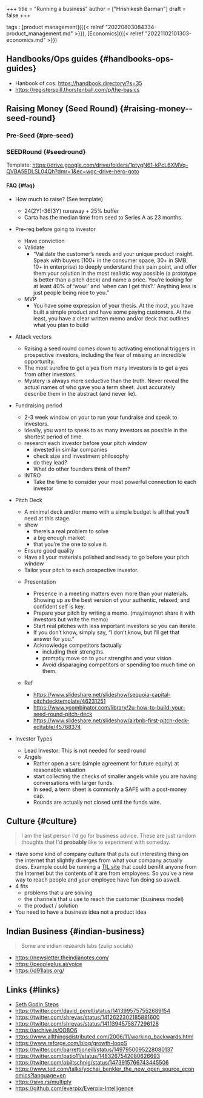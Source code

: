 +++
title = "Running a business"
author = ["Hrishikesh Barman"]
draft = false
+++

tags
: [product management]({{< relref "20220803084334-product_management.md" >}}), [Economics]({{< relref "20221102101303-economics.md" >}})


## Handbooks/Ops guides {#handbooks-ops-guides}

-   Hanbook of cos: <https://handbook.directory/?s=35>
-   <https://registerspill.thorstenball.com/p/the-basics>


## Raising Money (Seed Round) {#raising-money--seed-round}


### Pre-Seed {#pre-seed}


### SEEDRound {#seedround}

Template: <https://drive.google.com/drive/folders/1ptygN61-kPcL6XMVq-QVBA5BDLSL04Qh?dmr=1&ec=wgc-drive-hero-goto>


#### FAQ {#faq}

<!--list-separator-->

-  How much to raise? (See template)

    -   24(2Y)-36(3Y) runaway + 25% buffer
    -   Carta has the median time from seed to Series A as 23 months.

<!--list-separator-->

-  Pre-req before going to investor

    -   Have conviction
    -   Validate
        -   “Validate the customer’s needs and your unique product insight. Speak with buyers (100+ in the consumer space, 30+ in SMB, 10+ in enterprise) to deeply understand their pain point, and offer them your solution in the most realistic way possible (a prototype is better than a pitch deck) and name a price. You’re looking for at least 40% of ‘wow!’ and ‘when can I get this?.’ Anything less is just people being nice to you.”
    -   MVP
        -   You have some expression of your thesis. At the most, you have built a simple product and have some paying customers. At the least, you have a clear written memo and/or deck that outlines what you plan to build

<!--list-separator-->

-  Attack vectors

    -   Raising a seed round comes down to activating emotional triggers in prospective investors, including the fear of missing an incredible opportunity.
    -   The most surefire to get a yes from many investors is to get a yes from other investors.
    -   Mystery is always more seductive than the truth. Never reveal the actual names of who gave you a term sheet. Just accurately describe them in the abstract (and never lie).

<!--list-separator-->

-  Fundraising period

    -   2-3 week window on your to run your fundraise and speak to investors.
    -   Ideally, you want to speak to as many investors as possible in the shortest period of time.
    -   research each investor before your pitch window
        -   invested in similar companies
        -   check size and investment philosophy
        -   do they lead?
        -   What do other founders think of them?
    -   INTRO
        -   Take the time to consider your most powerful connection to each investor

<!--list-separator-->

-  Pitch Deck

    -   A minimal deck and/or memo with a simple budget is all that you’ll need at this stage.
    -   show
        -   there’s a real problem to solve
        -   a big enough market
        -   that you’re the one to solve it.
    -   Ensure good quality
    -   Have all your materials polished and ready to go before your pitch window
    -   Tailor your pitch to each prospective investor.

    <!--list-separator-->

    -  Presentation

        -   Presence in a meeting matters even more than your materials. Showing up as the best version of your authentic, relaxed, and confident self is key.
        -   Prepare your pitch by writing a memo. (may/maynot share it with investors but write the memo)
        -   Start real pitches with less important investors so you can iterate.
        -   If you don’t know, simply say, “I don’t know, but I’ll get that answer for you.”
        -   Acknowledge competitors factually
            -   including their strengths.
            -   promptly move on to your strengths and your vision
            -   Avoid disparaging competitors or spending too much time on them.

    <!--list-separator-->

    -  Ref

        -   <https://www.slideshare.net/slideshow/sequoia-capital-pitchdecktemplate/46231251>
        -   <https://www.ycombinator.com/library/2u-how-to-build-your-seed-round-pitch-deck>
        -   <https://www.slideshare.net/slideshow/airbnb-first-pitch-deck-editable/45768374>

<!--list-separator-->

-  Investor Types

    -   Lead Investor: This is not needed for seed round
    -   Angels
        -   Rather open a `SAFE` (simple agreement for future equity) at reasonable valuation
        -   start collecting the checks of smaller angels while you are having conversations with larger funds.
        -   In seed, a term sheet is commonly a SAFE with a post-money cap.
        -   Rounds are actually not closed until the funds wire.


## Culture {#culture}

> I am the last person I'd go for business advice. These are just random thoughts that I'd **probably** like to experiment with someday.

-   Have some kind of company culture that puts out interesting thing on the internet that slightly diverges from what your company actually does. Example could be running a [TIL site](https://til.hashrocket.com/) that could benifit anyone from the Internet but the contents of it are from employees. So you've a new way to reach people and your employee have fun doing so aswell.
-   4 fits
    -   problems that u are solving
    -   the channels that u use to reach the customer (business model)
    -   the product / solution
-   You need to have a business idea not a product idea


## Indian Business {#indian-business}

> Some are indian research labs (zulip socials)

-   <https://newsletter.theindianotes.com/>
-   <https://peopleplus.ai/voice>
-   <https://d91labs.org/>


## Links {#links}

-   [Seth Godin Steps](https://www.reddit.com/r/startups/comments/6s6r4a/heres_the_exact_process_seth_godin_uses_to_launch/)
-   <https://twitter.com/david_perell/status/1413995757552689154>
-   <https://twitter.com/shreyas/status/1412622302185881600>
-   <https://twitter.com/shreyas/status/1411394575877296128>
-   <https://archive.is/0O8O6>
-   <https://www.allthingsdistributed.com/2006/11/working_backwards.html>
-   <https://www.reforge.com/blog/growth-loopS>
-   <https://twitter.com/barrettjoneill/status/1497950095228080137>
-   <https://twitter.com/patio11/status/1483267542080626693>
-   <https://twitter.com/obiltschnig/status/1473915766743445506>
-   <https://www.ted.com/talks/yochai_benkler_the_new_open_source_economics?language=en>
-   <https://sive.rs/multiply>
-   <https://github.com/everpix/Everpix-Intelligence>
